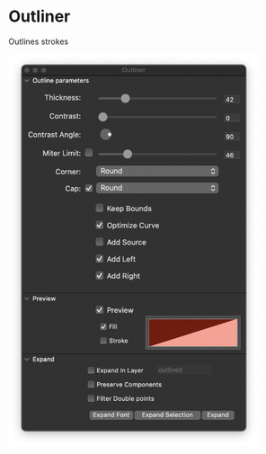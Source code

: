 # Outliner

Outlines strokes

<img src="outliner@2x.png" alt="Screenshot showing the outliner palette" width="446">
